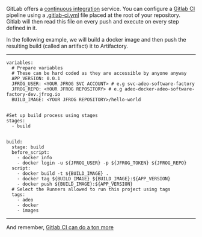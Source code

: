 GitLab offers a [continuous integration](https://about.gitlab.com/gitlab-ci/) service. You can configure a [Gitlab CI](https://docs.gitlab.com/ee/ci/pipelines.html) pipeline using a [.gitlab-ci.yml](https://docs.gitlab.com/ee/ci/yaml/README.html) file placed at the root of your repository. Gitlab will then read this file on every push and execute on every step defined in it.

In the following example, we will build a docker image and then push the resulting build (called an artifact) it to Artifactory. 


-----------

    variables:
      # Prepare variables
      # These can be hard coded as they are accessible by anyone anyway
      APP_VERSION: 0.0.1
      JFROG_USER: <YOUR JFROG SVC ACCOUNT> # e.g svc-adeo-software-factory
      JFROG_REPO: <YOUR JFROG REPOSITORY> # e.g adeo-docker-adeo-software-factory-dev.jfrog.io
      BUILD_IMAGE: <YOUR JFROG REPOSITORY>/hello-world
 

    #Set up build process using stages
    stages:
      - build


    build:
      stage: build
      before_script:
        - docker info
        - docker login -u ${JFROG_USER} -p ${JFROG_TOKEN} ${JFROG_REPO}
      script:
        - docker build -t ${BUILD_IMAGE} .
        - docker tag ${BUILD_IMAGE} ${BUILD_IMAGE}:${APP_VERSION}
        - docker push ${BUILD_IMAGE}:${APP_VERSION}
      # Select the Runners allowed to run this project using tags
      tags:
        - adeo
        - docker
        - images

-----------

And remember, [Gitlab CI can do a ton more](https://docs.gitlab.com/ee/ci/yaml/README.html)
